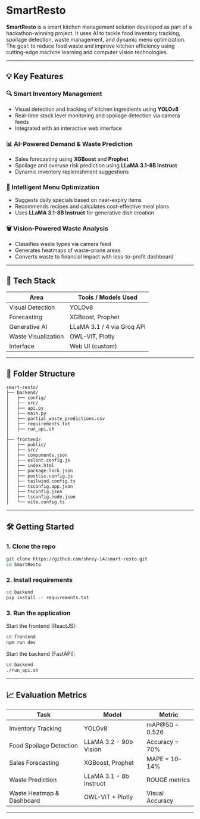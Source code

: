 # SmartResto

**SmartResto** is a smart kitchen management solution developed as part of a hackathon-winning project. It uses AI to tackle food inventory tracking, spoilage detection, waste management, and dynamic menu optimization. The goal: to reduce food waste and improve kitchen efficiency using cutting-edge machine learning and computer vision technologies.

---

## 💡 Key Features

### 🔍 Smart Inventory Management  
- Visual detection and tracking of kitchen ingredients using **YOLOv8**  
- Real-time stock level monitoring and spoilage detection via camera feeds  
- Integrated with an interactive web interface

### 📊 AI-Powered Demand & Waste Prediction  
- Sales forecasting using **XGBoost** and **Prophet**  
- Spoilage and overuse risk prediction using **LLaMA 3.1-8B Instruct**  
- Dynamic inventory replenishment suggestions

### 🍲 Intelligent Menu Optimization  
- Suggests daily specials based on near-expiry items  
- Recommends recipes and calculates cost-effective meal plans  
- Uses **LLaMA 3.1-8B Instruct** for generative dish creation

### 🗑️ Vision-Powered Waste Analysis  
- Classifies waste types via camera feed  
- Generates heatmaps of waste-prone areas  
- Converts waste to financial impact with loss-to-profit dashboard

---

## 🧠 Tech Stack

| Area                      | Tools / Models Used |
|--------------------------|---------------------|
| Visual Detection          | YOLOv8              |
| Forecasting               | XGBoost, Prophet    |
| Generative AI             | LLaMA 3.1 / 4 via Groq API |
| Waste Visualization       | OWL-ViT, Plotly     |
| Interface                 | Web UI (custom)     |

---

## 📁 Folder Structure

```
smart-resto/
├── backend/
│   ├── config/
│   ├── src/
│   ├── api.py
│   ├── main.py
│   ├── partial_waste_predictions.csv
│   ├── requirements.txt
│   ├── run_api.sh
│
├── frontend/
│   ├── public/
│   ├── src/
│   ├── components.json
│   ├── eslint.config.js
│   ├── index.html
│   ├── package-lock.json
│   ├── postcss.config.js
│   ├── tailwind.config.ts
│   ├── tsconfig.app.json
│   ├── tsconfig.json
│   ├── tsconfig.node.json
│   └── vite.config.ts
```

---

## 🛠️ Getting Started

### 1. Clone the repo

```bash
git clone https://github.com/shrey-14/smart-resto.git
cd SmartResto
```

### 2. Install requirements

```bash
cd backend
pip install -r requirements.txt
```

### 3. Run the application

Start the frontend (ReactJS):
```bash
cd frontend
npm run dev
```

Start the backend (FastAPI):
```bash
cd backend
./run_api.sh
```

---

## 📈 Evaluation Metrics

| Task                          | Model                       | Metric             |
|-------------------------------|-----------------------------|--------------------|
| Inventory Tracking            | YOLOv8                      | mAP@50 = 0.526     |
| Food Spoilage Detection       | LLaMA 3.2 - 90b Vision       | Accuracy = 70%     |
| Sales Forecasting             | XGBoost, Prophet            | MAPE = 10–14%      |
| Waste Prediction              | LLaMA 3.1 - 8b Instruct      | ROUGE metrics      |
| Waste Heatmap & Dashboard     | OWL-ViT + Plotly             | Visual Accuracy    |

---


